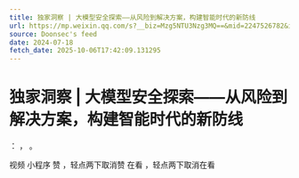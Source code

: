 ```yaml
---
title: 独家洞察 | 大模型安全探索——从风险到解决方案，构建智能时代的新防线
url: https://mp.weixin.qq.com/s?__biz=Mzg5NTU3Nzg3MQ==&mid=2247526782&idx=1&sn=a97523db031cc6ffac314a54a11d4776
source: Doonsec's feed
date: 2024-07-18
fetch_date: 2025-10-06T17:42:09.131295
---
```


# 独家洞察 | 大模型安全探索——从风险到解决方案，构建智能时代的新防线

：
，
。

视频
小程序
赞
，轻点两下取消赞
在看
，轻点两下取消在看